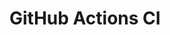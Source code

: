 # GitHub Actions CI













































































































































































































































































































































































































































































































































































































































